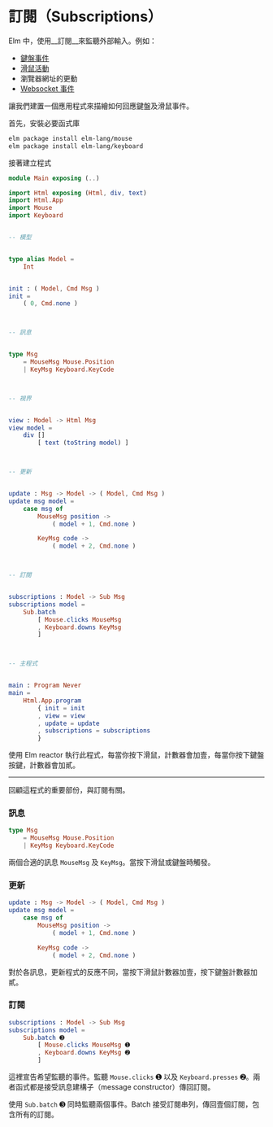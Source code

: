 # 訂閱（Subscriptions）

Elm 中，使用__訂閱__來監聽外部輸入。例如：

- [鍵盤事件](http://package.elm-lang.org/packages/elm-lang/keyboard/latest/Keyboard)
- [滑鼠活動](http://package.elm-lang.org/packages/elm-lang/mouse/latest/Mouse)
- 瀏覽器網址的更動
- [Websocket 事件](http://package.elm-lang.org/packages/elm-lang/websocket/latest/WebSocket)

讓我們建置一個應用程式來描繪如何回應鍵盤及滑鼠事件。

首先，安裝必要函式庫

```bash
elm package install elm-lang/mouse
elm package install elm-lang/keyboard
```

接著建立程式

```elm
module Main exposing (..)

import Html exposing (Html, div, text)
import Html.App
import Mouse
import Keyboard


-- 模型


type alias Model =
    Int


init : ( Model, Cmd Msg )
init =
    ( 0, Cmd.none )



-- 訊息


type Msg
    = MouseMsg Mouse.Position
    | KeyMsg Keyboard.KeyCode



-- 視界


view : Model -> Html Msg
view model =
    div []
        [ text (toString model) ]



-- 更新


update : Msg -> Model -> ( Model, Cmd Msg )
update msg model =
    case msg of
        MouseMsg position ->
            ( model + 1, Cmd.none )

        KeyMsg code ->
            ( model + 2, Cmd.none )



-- 訂閱


subscriptions : Model -> Sub Msg
subscriptions model =
    Sub.batch
        [ Mouse.clicks MouseMsg
        , Keyboard.downs KeyMsg
        ]



-- 主程式


main : Program Never
main =
    Html.App.program
        { init = init
        , view = view
        , update = update
        , subscriptions = subscriptions
        }
```

使用 Elm reactor 執行此程式，每當你按下滑鼠，計數器會加壹，每當你按下鍵盤按鍵，計數器會加貳。

---

回顧這程式的重要部份，與訂閱有關。

### 訊息

```elm
type Msg
    = MouseMsg Mouse.Position
    | KeyMsg Keyboard.KeyCode
```

兩個合適的訊息 `MouseMsg` 及 `KeyMsg`。當按下滑鼠或鍵盤時觸發。

### 更新

```elm
update : Msg -> Model -> ( Model, Cmd Msg )
update msg model =
    case msg of
        MouseMsg position ->
            ( model + 1, Cmd.none )

        KeyMsg code ->
            ( model + 2, Cmd.none )
```

對於各訊息，更新程式的反應不同，當按下滑鼠計數器加壹，按下鍵盤計數器加貳。

### 訂閱

```elm
subscriptions : Model -> Sub Msg
subscriptions model =
    Sub.batch ➌
        [ Mouse.clicks MouseMsg ➊
        , Keyboard.downs KeyMsg ➋
        ]
```

這裡宣告希望監聽的事件。監聽 `Mouse.clicks` ➊ 以及 `Keyboard.presses` ➋。兩者函式都是接受訊息建構子（message constructor）傳回訂閱。

使用 `Sub.batch` ➌ 同時監聽兩個事件。Batch 接受訂閱串列，傳回壹個訂閱，包含所有的訂閱。
